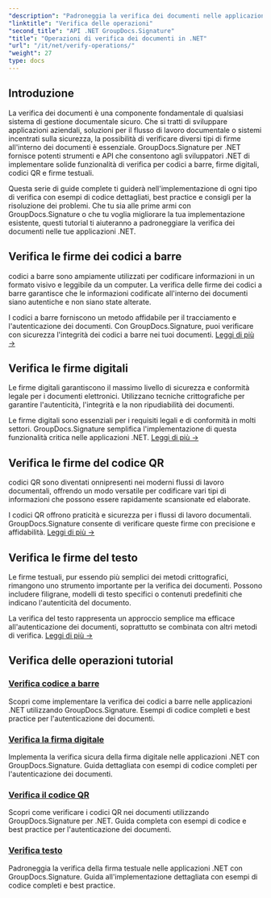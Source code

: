 ```yaml
---
"description": "Padroneggia la verifica dei documenti nelle applicazioni .NET con tutorial completi per codici a barre, firme digitali, codici QR e autenticazione del testo utilizzando GroupDocs.Signature."
"linktitle": "Verifica delle operazioni"
"second_title": "API .NET GroupDocs.Signature"
"title": "Operazioni di verifica dei documenti in .NET"
"url": "/it/net/verify-operations/"
"weight": 27
type: docs
---
```

## Introduzione

La verifica dei documenti è una componente fondamentale di qualsiasi sistema di gestione documentale sicuro. Che si tratti di sviluppare applicazioni aziendali, soluzioni per il flusso di lavoro documentale o sistemi incentrati sulla sicurezza, la possibilità di verificare diversi tipi di firme all'interno dei documenti è essenziale. GroupDocs.Signature per .NET fornisce potenti strumenti e API che consentono agli sviluppatori .NET di implementare solide funzionalità di verifica per codici a barre, firme digitali, codici QR e firme testuali.

Questa serie di guide complete ti guiderà nell'implementazione di ogni tipo di verifica con esempi di codice dettagliati, best practice e consigli per la risoluzione dei problemi. Che tu sia alle prime armi con GroupDocs.Signature o che tu voglia migliorare la tua implementazione esistente, questi tutorial ti aiuteranno a padroneggiare la verifica dei documenti nelle tue applicazioni .NET.

## Verifica le firme dei codici a barre

codici a barre sono ampiamente utilizzati per codificare informazioni in un formato visivo e leggibile da un computer. La verifica delle firme dei codici a barre garantisce che le informazioni codificate all'interno dei documenti siano autentiche e non siano state alterate.

I codici a barre forniscono un metodo affidabile per il tracciamento e l'autenticazione dei documenti. Con GroupDocs.Signature, puoi verificare con sicurezza l'integrità dei codici a barre nei tuoi documenti. [Leggi di più →](/net/verify-operations/verify-barcode/)

## Verifica le firme digitali

Le firme digitali garantiscono il massimo livello di sicurezza e conformità legale per i documenti elettronici. Utilizzano tecniche crittografiche per garantire l'autenticità, l'integrità e la non ripudiabilità dei documenti.


Le firme digitali sono essenziali per i requisiti legali e di conformità in molti settori. GroupDocs.Signature semplifica l'implementazione di questa funzionalità critica nelle applicazioni .NET. [Leggi di più →](/net/verify-operations/verify-digital/)

## Verifica le firme del codice QR

codici QR sono diventati onnipresenti nei moderni flussi di lavoro documentali, offrendo un modo versatile per codificare vari tipi di informazioni che possono essere rapidamente scansionate ed elaborate.

I codici QR offrono praticità e sicurezza per i flussi di lavoro documentali. GroupDocs.Signature consente di verificare queste firme con precisione e affidabilità. [Leggi di più →](/net/verify-operations/verify-qr-code/)

## Verifica le firme del testo

Le firme testuali, pur essendo più semplici dei metodi crittografici, rimangono uno strumento importante per la verifica dei documenti. Possono includere filigrane, modelli di testo specifici o contenuti predefiniti che indicano l'autenticità del documento.

La verifica del testo rappresenta un approccio semplice ma efficace all'autenticazione dei documenti, soprattutto se combinata con altri metodi di verifica. [Leggi di più →](/net/verify-operations/verify-text/)

## Verifica delle operazioni tutorial
### [Verifica codice a barre](./verify-barcode/)
Scopri come implementare la verifica dei codici a barre nelle applicazioni .NET utilizzando GroupDocs.Signature. Esempi di codice completi e best practice per l'autenticazione dei documenti.

### [Verifica la firma digitale](./verify-digital/)
Implementa la verifica sicura della firma digitale nelle applicazioni .NET con GroupDocs.Signature. Guida dettagliata con esempi di codice completi per l'autenticazione dei documenti.

### [Verifica il codice QR](./verify-qr-code/)
Scopri come verificare i codici QR nei documenti utilizzando GroupDocs.Signature per .NET. Guida completa con esempi di codice e best practice per l'autenticazione dei documenti.

### [Verifica testo](./verify-text/)
Padroneggia la verifica della firma testuale nelle applicazioni .NET con GroupDocs.Signature. Guida all'implementazione dettagliata con esempi di codice completi e best practice.